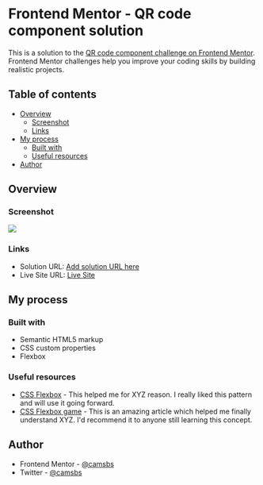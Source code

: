 # Frontend Mentor - QR code component solution

This is a solution to the [QR code component challenge on Frontend Mentor](https://www.frontendmentor.io/challenges/qr-code-component-iux_sIO_H). Frontend Mentor challenges help you improve your coding skills by building realistic projects. 

## Table of contents

- [Overview](#overview)
  - [Screenshot](#screenshot)
  - [Links](#links)
- [My process](#my-process)
  - [Built with](#built-with)
  - [Useful resources](#useful-resources)
- [Author](#author)


## Overview

### Screenshot

![](https://user-images.githubusercontent.com/118302468/217342604-69986602-7a42-45f6-b3c0-0426a9ae7bbf.png)

### Links

- Solution URL: [Add solution URL here](https://your-solution-url.com)
- Live Site URL: [Live Site](https://qr-code-five-blond.vercel.app/)

## My process

### Built with

- Semantic HTML5 markup
- CSS custom properties
- Flexbox

### Useful resources

- [CSS Flexbox](https://css-tricks.com/snippets/css/a-guide-to-flexbox/) - This helped me for XYZ reason. I really liked this pattern and will use it going forward.
- [CSS Flexbox game](https://flexboxfroggy.com/) - This is an amazing article which helped me finally understand XYZ. I'd recommend it to anyone still learning this concept.

## Author

- Frontend Mentor - [@camsbs](https://www.frontendmentor.io/profile/camsbs)
- Twitter - [@camsbs](https://twitter.com/camsbss)

